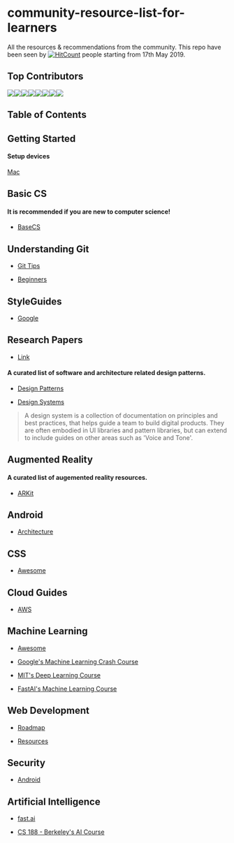 # community-resource-list-for-learners

All the resources & recommendations from the community. This repo have been seen by [![HitCount](http://hits.dwyl.io/fnplus/community-resource-list.svg)](http://hits.dwyl.io/fnplus/community-resource-list) people starting from 17th May 2019.

## Top Contributors

[![](https://sourcerer.io/fame/xlogix/fnplus/community-recommended/images/0)](https://sourcerer.io/fame/xlogix/fnplus/community-recommended/links/0)[![](https://sourcerer.io/fame/xlogix/fnplus/community-recommended/images/1)](https://sourcerer.io/fame/xlogix/fnplus/community-recommended/links/1)[![](https://sourcerer.io/fame/xlogix/fnplus/community-recommended/images/2)](https://sourcerer.io/fame/xlogix/fnplus/community-recommended/links/2)[![](https://sourcerer.io/fame/xlogix/fnplus/community-recommended/images/3)](https://sourcerer.io/fame/xlogix/fnplus/community-recommended/links/3)[![](https://sourcerer.io/fame/xlogix/fnplus/community-recommended/images/4)](https://sourcerer.io/fame/xlogix/fnplus/community-recommended/links/4)[![](https://sourcerer.io/fame/xlogix/fnplus/community-recommended/images/5)](https://sourcerer.io/fame/xlogix/fnplus/community-recommended/links/5)[![](https://sourcerer.io/fame/xlogix/fnplus/community-recommended/images/6)](https://sourcerer.io/fame/xlogix/fnplus/community-recommended/links/6)[![](https://sourcerer.io/fame/xlogix/fnplus/community-recommended/images/7)](https://sourcerer.io/fame/xlogix/fnplus/community-recommended/links/7)

## Table of Contents



## Getting Started

#### Setup devices

[Mac](https://github.com/donnemartin/dev-setup)

## Basic CS

#### It is recommended if you are new to computer science!

-   [BaseCS](https://github.com/vaidehijoshi/basecs-series)
    

## Understanding Git

-   [Git Tips](https://github.com/alexpate/awesome-design-systems)
    

-   [Beginners](https://github.com/MunGell/awesome-for-beginners)
    

## StyleGuides

-   [Google](https://github.com/google/styleguide)
    

## Research Papers

-   [Link](https://github.com/papers-we-love/papers-we-love)
    

#### A curated list of software and architecture related design patterns.

-   [Design Patterns](https://github.com/DovAmir/awesome-design-patterns)
    
-   [Design Systems](https://github.com/alexpate/awesome-design-systems)
    

> A design system is a collection of documentation on principles and best practices, that helps guide a team to build digital products. They are often embodied in UI libraries and pattern libraries, but can extend to include guides on other areas such as 'Voice and Tone'.

## Augmented Reality

#### A curated list of augemented reality resources.

-   [ARKit](https://github.com/olucurious/Awesome-ARKit)
    

## Android

-   [Architecture](https://github.com/ribot/android-guidelines)
    

## CSS

-   [Awesome](https://github.com/awesome-css-group/awesome-css)
    

## Cloud Guides

-   [AWS](https://github.com/open-guides/og-aws)
    

## Machine Learning

-   [Awesome](https://github.com/josephmisiti/awesome-machine-learning)

-   [Google's Machine Learning Crash Course](https://developers.google.com/machine-learning/crash-course/)

-   [MIT's Deep Learning Course](https://deeplearning.mit.edu/)

-   [FastAI's Machine Learning Course](http://course18.fast.ai/ml)
    

## Web Development

-   [Roadmap](https://github.com/kamranahmedse/developer-roadmap)
    
-   [Resources](https://github.com/geeksgarage/resources-full-stack-web-developer)
    

## Security

-   [Android](https://github.com/ashishb/android-security-awesome)

## Artificial Intelligence

-   [fast.ai](https://www.fast.ai/)

-   [CS 188 - Berkeley's AI Course](https://inst.eecs.berkeley.edu/~cs188/fa18/)
